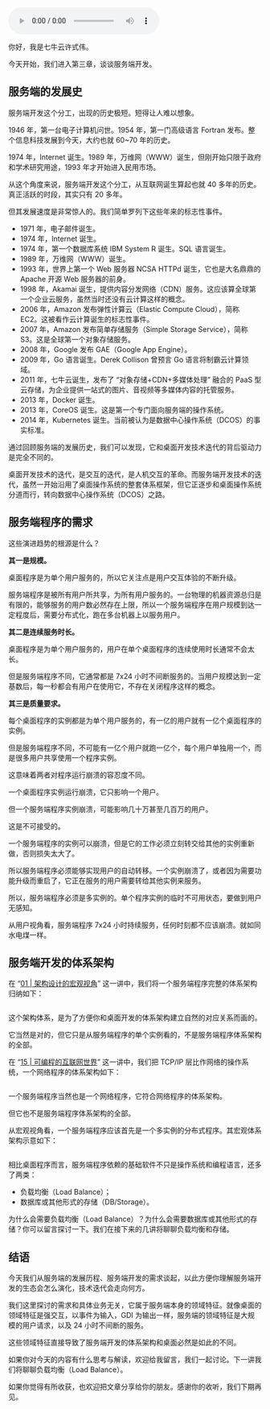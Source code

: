 <audio title="34 _ 服务端开发的宏观视角" src="https://static001.geekbang.org/resource/audio/b2/de/b22d56c2e59ed1dcfcf606902fb9e0de.mp3" controls="controls"></audio> 
<p>你好，我是七牛云许式伟。</p><p>今天开始，我们进入第三章，谈谈服务端开发。</p><h2>服务端的发展史</h2><p>服务端开发这个分工，出现的历史极短。短得让人难以想象。</p><p>1946 年，第一台电子计算机问世。1954 年，第一门高级语言 Fortran 发布。整个信息科技发展到今天，大约也就 60~70 年的历史。</p><p>1974 年，Internet 诞生。1989 年，万维网（WWW）诞生，但刚开始只限于政府和学术研究用途，1993 年才开始进入民用市场。</p><p>从这个角度来说，服务端开发这个分工，从互联网诞生算起也就 40 多年的历史。真正活跃的时段，其实只有 20 多年。</p><p>但其发展速度是非常惊人的。我们简单罗列下这些年来的标志性事件。</p><ul>
<li>1971 年，电子邮件诞生。</li>
<li>1974 年，Internet 诞生。</li>
<li>1974 年，第一个数据库系统 IBM System R 诞生。SQL 语言诞生。</li>
<li>1989 年，万维网（WWW）诞生。</li>
<li>1993 年，世界上第一个 Web 服务器 NCSA HTTPd 诞生，它也是大名鼎鼎的 Apache 开源 Web 服务器的前身。</li>
<li>1998 年，Akamai 诞生，提供内容分发网络（CDN）服务。这应该算全球第一个企业云服务，虽然当时还没有云计算这样的概念。</li>
<li>2006 年，Amazon 发布弹性计算云（Elastic Compute Cloud），简称 EC2。这被看作云计算诞生的标志性事件。</li>
<li>2007 年，Amazon 发布简单存储服务（Simple Storage Service），简称 S3。这是全球第一个对象存储服务。</li>
<li>2008 年，Google 发布 GAE（Google App Engine）。</li>
<li>2009 年，Go 语言诞生。Derek Collison 曾预言 Go 语言将制霸云计算领域。</li>
<li>2011 年，七牛云诞生，发布了 “对象存储+CDN+多媒体处理” 融合的 PaaS 型云存储，为企业提供一站式的图片、音视频等多媒体内容的托管服务。</li>
<li>2013 年，Docker 诞生。</li>
<li>2013 年，CoreOS 诞生。这是第一个专门面向服务端的操作系统。</li>
<li>2014 年，Kubernetes 诞生。当前被认为是数据中心操作系统（DCOS）的事实标准。</li>
</ul><!-- [[[read_end]]] --><p>通过回顾服务端的发展历史，我们可以发现，它和桌面开发技术迭代的背后驱动力是完全不同的。</p><p>桌面开发技术的迭代，是交互的迭代，是人机交互的革命。而服务端开发技术的迭代，虽然一开始沿用了桌面操作系统的整套体系框架，但它正逐步和桌面操作系统分道而行，转向数据中心操作系统（DCOS）之路。</p><h2>服务端程序的需求</h2><p>这些演进趋势的根源是什么？</p><p><strong>其一是规模。</strong></p><p>桌面程序是为单个用户服务的，所以它关注点是用户交互体验的不断升级。</p><p>服务端程序是被所有用户所共享，为所有用户服务的。一台物理的机器资源总归是有限的，能够服务的用户数必然存在上限，所以一个服务端程序在用户规模到达一定程度后，需要分布式化，跑在多台机器上以服务用户。</p><p><strong>其二是连续服务时长。</strong></p><p>桌面程序是为单个用户服务的，用户在单个桌面程序的连续使用时长通常不会太长。</p><p>但是服务端程序不同，它通常都是 7x24 小时不间断服务的。当用户规模达到一定基数后，每一秒都会有用户在使用它，不存在关闭程序这样的概念。</p><p><strong>其三是质量要求。</strong></p><p>每个桌面程序的实例都是为单个用户服务的，有一亿的用户就有一亿个桌面程序的实例。</p><p>但是服务端程序不同，不可能有一亿个用户就跑一亿个，每个用户单独用一个，而是很多用户共享使用一个程序实例。</p><p>这意味着两者对程序运行崩溃的容忍度不同。</p><p>一个桌面程序实例运行崩溃，它只影响一个用户。</p><p>但一个服务端程序实例崩溃，可能影响几十万甚至几百万的用户。</p><p>这是不可接受的。</p><p>一个服务端程序的实例可以崩溃，但是它的工作必须立刻转交给其他的实例重新做，否则损失太大了。</p><p>所以服务端程序必须能够实现用户的自动转移。一个实例崩溃了，或者因为需要功能升级而重启了，它正在服务的用户需要转给其他实例来服务。</p><p>所以，服务端程序必须是多实例的。单个程序实例的临时不可用状态，要做到用户无感知。</p><p>从用户视角看，服务端程序 7x24 小时持续服务，任何时刻都不应该崩溃。就如同水电煤一样。</p><h2>服务端开发的体系架构</h2><p>在 “<a href="https://time.geekbang.org/column/article/90170">01 | 架构设计的宏观视角</a>” 这一讲中，我们将一个服务端程序完整的体系架构归纳如下：</p><p><img src="https://static001.geekbang.org/resource/image/55/37/5553453858eb86bf88a5623255f20037.png" alt=""></p><p>这个架构体系，是为了方便你和桌面开发的体系架构建立自然的对应关系而画的。</p><p>它当然是对的，但它只是从服务端程序的单个实例看的，不是服务端程序体系架构的全部。</p><p>在 “<a href="https://time.geekbang.org/column/article/99184">15 | 可编程的互联网世界</a>” 这一讲中，我们把 TCP/IP 层比作网络的操作系统，一个网络程序的体系架构如下：</p><p><img src="https://static001.geekbang.org/resource/image/27/35/272a1a5319c226fc6472bb4f5f256c35.png" alt=""></p><p>一个服务端程序当然也是一个网络程序，它符合网络程序的体系架构。</p><p>但它也不是服务端程序体系架构的全部。</p><p>从宏观视角看，一个服务端程序应该首先是一个多实例的分布式程序。其宏观体系架构示意如下：</p><p><img src="https://static001.geekbang.org/resource/image/89/82/895dbf7e39fb562215e0176ca4aad382.png" alt=""></p><p>相比桌面程序而言，服务端程序依赖的基础软件不只是操作系统和编程语言，还多了两类：</p><ul>
<li>负载均衡（Load Balance）；</li>
<li>数据库或其他形式的存储（DB/Storage）。</li>
</ul><p>为什么会需要负载均衡（Load Balance）？为什么会需要数据库或其他形式的存储？你可以留言探讨一下。我们在接下来的几讲将聊聊负载均衡和存储。</p><h2>结语</h2><p>今天我们从服务端的发展历程、服务端开发的需求谈起，以此方便你理解服务端开发的生态会怎么演化，技术迭代会走向何方。</p><p>我们这里探讨的需求和具体业务无关，它属于服务端本身的领域特征。就像桌面的领域特征是强交互，以事件为输入，GDI 为输出一样，服务端的领域特征是大规模的用户请求，以及 24 小时不间断的服务。</p><p>这些领域特征直接导致了服务端开发的体系架构和桌面必然是如此的不同。</p><p>如果你对今天的内容有什么思考与解读，欢迎给我留言，我们一起讨论。下一讲我们将聊聊负载均衡（Load Balance）。</p><p>如果你觉得有所收获，也欢迎把文章分享给你的朋友。感谢你的收听，我们下期再见。</p>